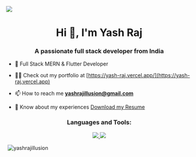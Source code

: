 <img src="https://raw.githubusercontent.com/lionelsamrat10/lionelsamrat10/main/header_.png" />
<h1 align="center">Hi 👋, I'm Yash Raj</h1>
<h3 align="center">A passionate full stack developer from India</h3>

- 🌱 Full Stack MERN & Flutter Developer

- 👨‍💻  Check out my portfolio at [https://yash-raj.vercel.app/](https://yash-raj.vercel.app)

- 📫 How to reach me **yashrajillusion@gmail.com**

- 📄 Know about my experiences [Download my Resume](https://drive.google.com/file/d/1Lhw6RFvXQACFIVdGAb2fQrDABixtCYnm/view)

<h3 align="center">Languages and Tools:</h3>
<p align="center">
  <a href="https://skillicons.dev">
    <img src="https://skillicons.dev/icons?i=js,ts,nodejs,dart,react,next,flutter,mui,redux" />
  </a>
  <a href="https://skillicons.dev">
    <img src="https://skillicons.dev/icons?i=express,mongodb,mysql,firebase,redis,docker,aws" />
  </a>
</p>

<p>&nbsp;<img align="center" src="https://github-readme-stats-sigma-five.vercel.app/api?username=yashrajillusion&show_icons=true&locale=en" alt="yashrajillusion" /></p>
